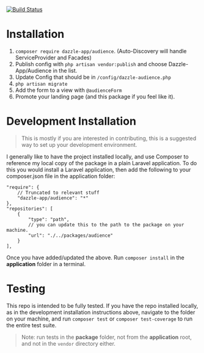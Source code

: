 [![Build Status](https://travis-ci.org/Dazzle-App/Audience.png?branch=master)](https://travis-ci.org/Dazzle-App/Audience)

# Installation

1. `composer require dazzle-app/audience`. (Auto-Discovery will handle ServiceProvider and Facades)
2. Publish config with `php artisan vendor:publish` and choose Dazzle-App/Audience in the list.
3. Update Config that should be in `/config/dazzle-audience.php`
4. `php artisan migrate`
5. Add the form to a view with `@audienceForm`
6. Promote your landing page (and this package if you feel like it).

# Development Installation

> This is mostly if you are interested in contributing, this is a suggested way to set up your development environment. 

I generally like to have the project installed locally, and use Composer to reference my local copy of the package in a plain Laravel application. To do this you would install a Laravel application, then add the following to your composer.json file in the application folder:

```
"require": {
    // Truncated to relevant stuff
    "dazzle-app/audience": "*"
},
"repositories": [
    {
        "type": "path",
        // you can update this to the path to the package on your machine.
        "url": "./../packages/audience"
    }
],

```

Once you have added/updated the above. Run `composer install` in the **application** folder in a terminal.

# Testing

This repo is intended to be fully tested. If you have the repo installed locally, as in the development installation instructions above, navigate to the folder on your machine, and run `composer test` or `composer test-coverage` to run the entire test suite.

> Note: run tests in the **package** folder, not from the **application** root, and not in the `vendor` directory either.